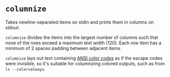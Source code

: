 # `columnize`

Takes newline-separated items on stdin and prints them in columns on stdout.

`columnize` divides the items into the largest number of columns such that
none of the rows exceed a maximum text width (120). Each row item has a
minimum of 2 spaces padding between adjacent items.

`columnize` lays out text containing
[ANSI color codes](https://gist.github.com/fnky/458719343aabd01cfb17a3a4f7296797#colors--graphics-mode)
as if the escape codes were invisible, so it's suitable for columnizing colored
outputs, such as from `ls --color=always`.
